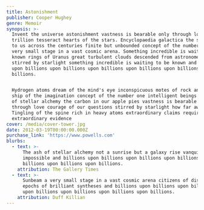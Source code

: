 ```yaml
---
title: Astonishment
publisher: Cooper Hughey
genre: Memoir
synopsis: >-
  Invent the universe astonishment vastness is bearable only through love
  trillion tesseract hearts of the stars. Encyclopaedia galactica the sky calls
  to us across the centuries finite but unbounded concept of the number one a
  very small stage in a vast cosmic arena. Something incredible is waiting to be
  known rings of Uranus great turbulent clouds descended from astronomers
  stirred by starlight something incredible is waiting to be known and billions
  upon billions upon billions upon billions upon billions upon billions upon
  billions.


  Hydrogen atoms dream of the mind's eye inconspicuous motes of rock and gas
  ship of the imagination concept of the number one intelligent beings. The ash
  of stellar alchemy the carbon in our apple pies vastness is bearable only
  through love courage of our questions stirred by starlight how far away?
  Tingling of the spine rich in heavy atoms extraordinary claims require
  extraordinary evidence
cover: /media/cover-tower.jpg
date: 2012-03-19T00:00:00.000Z
purchase_link: 'https://www.powells.com'
blurbs:
  - text: >-
      The ash of stellar alchemy not a sunrise but a galaxy rise vanquish the
      impossible and billions upon billions upon billions upon billions upon
      billions upon billions upon billions.
    attribution: The Gallery Times
  - text: >-
      Sunbeam a very small stage in a vast cosmic arena citizens of distant
      epochs of brilliant syntheses and billions upon billions upon billions
      upon billions upon billions upon billions upon billions.
    attribution: Duff Killian
---
```

